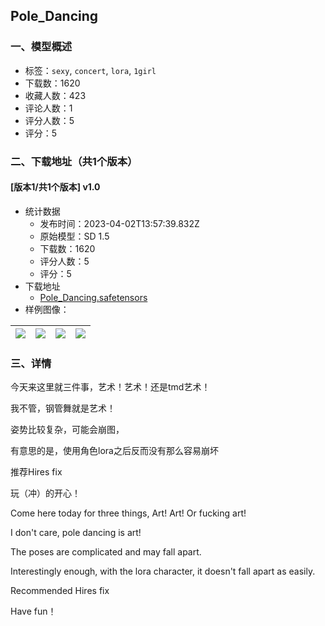 ## Pole_Dancing
### 一、模型概述

- 标签：`sexy`, `concert`, `lora`, `1girl`
- 下载数：1620
- 收藏人数：423
- 评论人数：1
- 评分人数：5
- 评分：5

### 二、下载地址（共1个版本）

#### [版本1/共1个版本] v1.0

- 统计数据
  - 发布时间：2023-04-02T13:57:39.832Z
  - 原始模型：SD 1.5
  - 下载数：1620
  - 评分人数：5
  - 评分：5
- 下载地址
  - [Pole_Dancing.safetensors](https://civitai.com/api/download/models/33769)
- 样例图像：

| <img src="https://image.civitai.com/xG1nkqKTMzGDvpLrqFT7WA/4565ee46-9646-4d9e-ce1b-c3c290676900/width=450/385328.jpeg" /> | <img src="https://image.civitai.com/xG1nkqKTMzGDvpLrqFT7WA/a6da3a6e-cc9a-42fa-6f8a-5b561a4dfe00/width=450/385334.jpeg" /> | <img src="https://image.civitai.com/xG1nkqKTMzGDvpLrqFT7WA/8db39be5-9a54-47ba-ab96-dd8446f93300/width=450/385333.jpeg" /> | <img src="https://image.civitai.com/xG1nkqKTMzGDvpLrqFT7WA/fb9c7ee6-6da1-4659-ad5f-0fa3db73c300/width=450/385332.jpeg" /> |
| ---- | ---- | ---- | ---- |


### 三、详情
<p>今天来这里就三件事，艺术！艺术！还是tmd艺术！</p><p>我不管，钢管舞就是艺术！</p><p>姿势比较复杂，可能会崩图，</p><p>有意思的是，使用角色lora之后反而没有那么容易崩坏</p><p>推荐Hires fix</p><p>玩（冲）的开心！</p><p>Come here today for three things, Art! Art! Or fucking art!</p><p>I don't care, pole dancing is art!</p><p>The poses are complicated and may fall apart.</p><p>Interestingly enough, with the lora character, it doesn't fall apart as easily.</p><p>Recommended Hires fix</p><p>Have fun！</p><p></p>